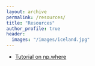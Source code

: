 ```yaml
---
layout: archive
permalink: /resources/
title: "Resources"
author_profile: true
header:
  images: "/images/iceland.jpg"
---
```


+ [Tutorial on np.where](resources/np.where)
